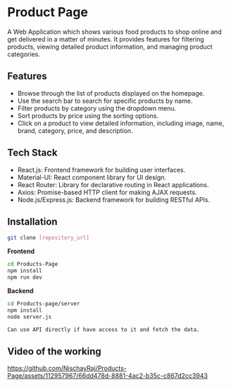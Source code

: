
# Product Page

A Web Application which shows various food products to shop online and get delivered in a matter of minutes. It provides features for filtering products, viewing detailed product information, and managing product categories.

## Features

- Browse through the list of products displayed on the homepage.
- Use the search bar to search for specific products by name.
- Filter products by category using the dropdown menu.
- Sort products by price using the sorting options.
- Click on a product to view detailed information, including image, name, brand, category, price, and description.

## Tech Stack

- React.js: Frontend framework for building user interfaces.
- Material-UI: React component library for UI design.
- React Router: Library for declarative routing in React  applications.
- Axios: Promise-based HTTP client for making AJAX requests.
- Node.js/Express.js: Backend framework for building RESTful APIs.
## Installation

```bash
git clone [repository_url]
```
**Frontend**
```bash
cd Products-Page
npm install 
npm run dev
```

**Backend**
```bash
cd Products-page/server
npm install
node server.js
```

```bash
Can use API directly if have access to it and fetch the data.
```


## Video of the working

https://github.com/NischayRaj/Products-Page/assets/112957967/66dd478d-8881-4ac2-b35c-c867d2cc3943







